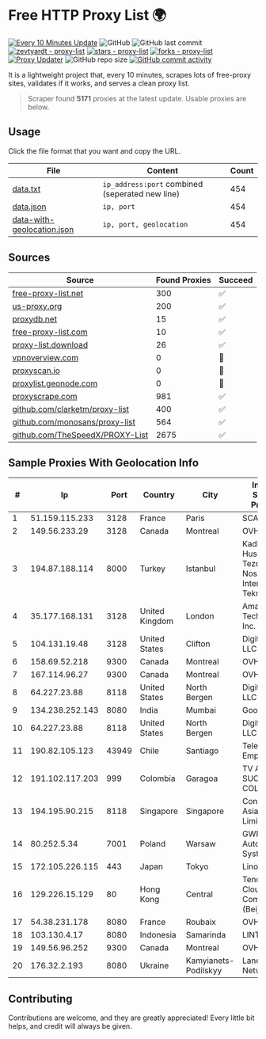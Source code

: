 
# Free HTTP Proxy List 🌍

[![Every 10 Minutes Update](https://github.com/mertguvencli/http-proxy-list/actions/workflows/main.yml/badge.svg?branch=main)](https://github.com/mertguvencli/http-proxy-list/actions/workflows/main.yml)
![GitHub](https://img.shields.io/github/license/mertguvencli/http-proxy-list)
![GitHub last commit](https://img.shields.io/github/last-commit/mertguvencli/http-proxy-list)
[![zevtyardt - proxy-list](https://img.shields.io/static/v1?label=zevtyardt&message=proxy-list&color=blue&logo=github)](https://github.com/zevtyardt/proxy-list "Go to GitHub repo")
[![stars - proxy-list](https://img.shields.io/github/stars/zevtyardt/proxy-list?style=social)](https://github.com/zevtyardt/proxy-list)
[![forks - proxy-list](https://img.shields.io/github/forks/zevtyardt/proxy-list?style=social)](https://github.com/zevtyardt/proxy-list)
[![Proxy Updater](https://github.com/zevtyardt/proxy-list/workflows/Proxy%20Updater/badge.svg)](https://github.com/zevtyardt/proxy-list/actions?query=workflow:"Proxy+Updater")
![GitHub repo size](https://img.shields.io/github/repo-size/zevtyardt/proxy-list)
[![GitHub commit activity](https://img.shields.io/github/commit-activity/m/zevtyardt/proxy-list?logo=commits)](https://github.com/zevtyardt/proxy-list/commits/main)

It is a lightweight project that, every 10 minutes, scrapes lots of free-proxy sites, validates if it works, and serves a clean proxy list.

> Scraper found **5171** proxies at the latest update. Usable proxies are below.

## Usage

Click the file format that you want and copy the URL.

|File|Content|Count|
|----|-------|-----|
|[data.txt](https://raw.githubusercontent.com/mertguvencli/http-proxy-list/main/proxy-list/data.txt)|`ip_address:port` combined (seperated new line)|454|
|[data.json](https://raw.githubusercontent.com/mertguvencli/http-proxy-list/main/proxy-list/data.json)|`ip, port`|454|
|[data-with-geolocation.json](https://raw.githubusercontent.com/mertguvencli/http-proxy-list/main/proxy-list/data-with-geolocation.json)|`ip, port, geolocation`|454|

## Sources

|Source|Found Proxies|Succeed|
|------|-------------|-------|
|[free-proxy-list.net](https://free-proxy-list.net)|300|✅|
|[us-proxy.org](https://www.us-proxy.org)|200|✅|
|[proxydb.net](http://proxydb.net)|15|✅|
|[free-proxy-list.com](https://free-proxy-list.com/?page=&port=&type%5B%5D=http&type%5B%5D=https&up_time=0&search=Search)|10|✅|
|[proxy-list.download](https://www.proxy-list.download/HTTP)|26|✅|
|[vpnoverview.com](https://vpnoverview.com/privacy/anonymous-browsing/free-proxy-servers)|0|🚫|
|[proxyscan.io](https://www.proxyscan.io)|0|🚫|
|[proxylist.geonode.com](https://proxylist.geonode.com/api/proxy-list?limit=300&page=1&sort_by=lastChecked&sort_type=desc&protocols=http,https)|0|🚫|
|[proxyscrape.com](https://api.proxyscrape.com/v2/?request=displayproxies&protocol=http&timeout=10000&country=all&ssl=all&anonymity=all)|981|✅|
|[github.com/clarketm/proxy-list](https://raw.githubusercontent.com/clarketm/proxy-list/master/proxy-list-raw.txt)|400|✅|
|[github.com/monosans/proxy-list](https://raw.githubusercontent.com/monosans/proxy-list/main/proxies/http.txt)|564|✅|
|[github.com/TheSpeedX/PROXY-List](https://raw.githubusercontent.com/TheSpeedX/PROXY-List/master/http.txt)|2675|✅|


## Sample Proxies With Geolocation Info

|#|Ip|Port|Country|City|Internet Service Provider|
|-|--|----|-------|----|-------------------------|
|1|51.159.115.233|3128|France|Paris|SCALEWAY|
|2|149.56.233.29|3128|Canada|Montreal|OVH Hosting|
|3|194.87.188.114|8000|Turkey|Istanbul|Kadir Huseyin Tezcan Nosspeed Internet Teknolojileri|
|4|35.177.168.131|3128|United Kingdom|London|Amazon Technologies Inc.|
|5|104.131.19.48|3128|United States|Clifton|DigitalOcean, LLC|
|6|158.69.52.218|9300|Canada|Montreal|OVH SAS|
|7|167.114.96.27|9300|Canada|Montreal|OVH SAS|
|8|64.227.23.88|8118|United States|North Bergen|DigitalOcean, LLC|
|9|134.238.252.143|8080|India|Mumbai|Google LLC|
|10|64.227.23.88|8118|United States|North Bergen|DigitalOcean, LLC|
|11|190.82.105.123|43949|Chile|Santiago|Telefonica Empresas|
|12|191.102.117.203|999|Colombia|Garagoa|TV AZTECA SUCURSAL COLOMBIA|
|13|194.195.90.215|8118|Singapore|Singapore|Contabo Asia Private Limited|
|14|80.252.5.34|7001|Poland|Warsaw|GWNET Autonomus System|
|15|172.105.226.115|443|Japan|Tokyo|Linode, LLC|
|16|129.226.15.129|80|Hong Kong|Central|Tencent Cloud Computing (Beijing) Co|
|17|54.38.231.178|8080|France|Roubaix|OVH SAS|
|18|103.130.4.17|8080|Indonesia|Samarinda|LINTASMAYA|
|19|149.56.96.252|9300|Canada|Montreal|OVH SAS|
|20|176.32.2.193|8080|Ukraine|Kamyianets-Podilskyy|Lanet Network|



## Contributing

Contributions are welcome, and they are greatly appreciated! Every
little bit helps, and credit will always be given.

